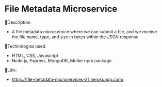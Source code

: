 # File Metadata Microservice

:page_facing_up:Description:

- A file metadata microservice where we can submit a file, and we receive the file name, type, and size in bytes within the JSON response

:wrench:Technologies used:

- HTML, CSS, Javascript
- Node.js, Express, MongoDB, Multer npm package.


:link:Link:
- https://file-metadata-microservices-21.herokuapp.com/
